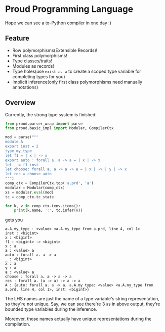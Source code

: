 # Proud Programming Language

Hope we can see a to-Python compiler in one day :)
 
## Feature

- Row polymorphisms(Extensible Records)! 
- First class polymorphisms!
- Type classes/traits!
- Modules as records!
- Type holes(use `exist a. a` to create a scoped type variable for completing types for you)
- Implicit inference(only first class polymorphisms need manually annotations)


## Overview

Currently, the strong type system is finished.

```python 
from proud.parser_wrap import parse
from proud.basic_impl import Modular, CompilerCtx

mod = parse("""
module A
export inst = 2
type my_type
let f1 = | x | -> x
export auto : forall a. a -> a = | x | -> x
let _ = f1 inst
let choose: forall a. a -> a -> a = | x | -> | y | -> x
let res = choose auto
""")
comp_ctx = CompilerCtx.top('a.prd', 'a')
modular = Modular(comp_ctx)
xs = modular.eval(mod)
tc = comp_ctx.tc_state

for k, v in comp_ctx.tenv.items():
    print(k.name, ':', tc.infer(v))
```

gets you

```shell script
a.A.my_type : <value> <a.A.my_type from a.prd, line 4, col 1>
inst : <bigint>
x : <bigint>
f1 : <bigint> -> <bigint>
x : a
a : <value> a
auto : forall a. a -> a
_ : <bigint>
x : a
y : a
a : <value> a
choose : forall a. a -> a -> a
res : forall a. (a -> a) -> a -> a
A : {auto: forall a. a -> a, a.A.my_type: <value> <a.A.my_type from a.prd, line 4, col 1>, inst: <bigint>}
```

The LHS names are just the name of a type variable's string representation, so they're not unique.
Say, we can see there're 3 `a`s in above output, they're bounded type variables during the inference.

Moreover, those names actually have unique representations during the compilation. 